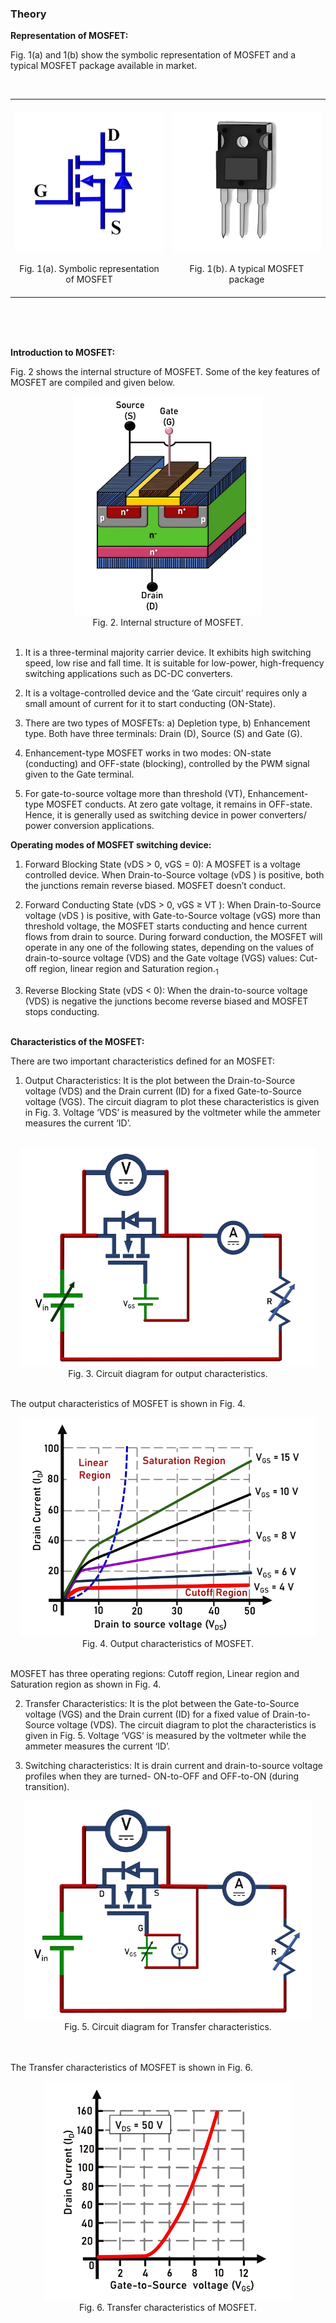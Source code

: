 ### Theory


**Representation of MOSFET:**

Fig. 1(a) and 1(b) show the symbolic representation of MOSFET and a typical MOSFET package available in market.

<br>

<table border="0" align="center" style="width:100%; border:none;">
  <tr>
<td style="width:50%">
<center>

<br>
<img src="images/th1.png">
<br><br>
Fig. 1(a). Symbolic representation of MOSFET
<br><br>
</center>
</td>
<td style="width:50%">
  
<center>

<br>
<img src="images/th2.png">
<br><br>
Fig. 1(b). A typical MOSFET package
<br><br>
</center> 
    </td>
  </tr>
</table>
<br>

<br>
<div style="float: left; width:100%;"><br>
  
**Introduction to MOSFET:**

Fig. 2 shows the internal structure of MOSFET. Some of the key features of MOSFET are compiled and given below.

</div>

<center>
<img src="images/th3.png" height="350px">

<br>
Fig. 2. Internal structure of MOSFET.
<br>
</center>
<br>

1.	It is a three-terminal majority carrier device. It exhibits high switching speed, low rise and fall time. It is suitable for low-power, high-frequency switching applications such as DC-DC converters.<br>

2.	It is a voltage-controlled device and the ‘Gate circuit’ requires only a small amount of current for it to start conducting (ON-State).<br>

3.	There are two types of MOSFETs: a) Depletion type, b) Enhancement type. Both have three terminals: Drain (D), Source (S) and Gate (G).<br>

4.  Enhancement-type MOSFET works in two modes: ON-state (conducting) and OFF-state (blocking), controlled by the PWM signal given to the Gate terminal.<br>

5.  For gate-to-source voltage more than threshold (VT), Enhancement-type MOSFET conducts. At zero gate voltage, it remains in OFF-state. Hence, it is generally used as switching device in  power converters/ power conversion applications.<br>	  


**Operating modes of MOSFET switching device:**
<br>

1.	Forward Blocking State (vDS > 0, vGS = 0): A MOSFET is a voltage controlled device. When Drain-to-Source voltage (vDS ) is positive, both the junctions remain reverse biased. MOSFET doesn’t conduct.

2.	Forward Conducting State (vDS > 0, vGS ≥ VT ): When Drain-to-Source voltage (vDS ) is positive, with Gate-to-Source voltage (vGS) more than threshold voltage, the MOSFET starts conducting and hence current flows from drain to source. 
During forward conduction, the MOSFET will operate in any one of the following states, depending on the values of drain-to-source voltage (VDS) and the Gate voltage (VGS) values: Cut-off region, linear region and Saturation region.<sub>1</sub>
  
3.	Reverse Blocking State (vDS < 0):  When the drain-to-source voltage (VDS) is negative the junctions become reverse biased and MOSFET stops conducting.<br><br>

**Characteristics of the MOSFET:**

There are two important characteristics defined for an MOSFET:

1.	Output Characteristics: It is the plot between the Drain-to-Source voltage (VDS) and the Drain current (ID) for a fixed Gate-to-Source voltage (VGS). The circuit diagram to plot these characteristics is given in Fig. 3. Voltage ‘VDS’ is measured by the voltmeter while the ammeter measures the current ‘ID’.<br><br>

<center>
<img src="images/th4.png" height="350px">

<br>
Fig. 3. Circuit diagram for output characteristics.
<br>
</center>
<br> 

The output characteristics of MOSFET is shown in Fig. 4.

<center>
<img src="images/th5.png" height="350px">

<br>
Fig. 4. Output characteristics of MOSFET.
<br>
</center>
<br> 

MOSFET has three operating regions: Cutoff region, Linear region and Saturation region as shown in Fig. 4.

2.	Transfer Characteristics: It is the plot between the Gate-to-Source voltage (VGS) and the Drain current (ID) for a fixed value of Drain-to-Source voltage (VDS). The circuit diagram to plot the characteristics is given in Fig. 5. Voltage ‘VGS‘ is measured by the voltmeter while the ammeter measures the current ‘ID’.<br>

3.	Switching characteristics: It is drain current and drain-to-source voltage profiles when they are turned- ON-to-OFF and OFF-to-ON (during transition).<br>



<center>
<img src="images/th6.png" height="350px">

<br>
Fig. 5. Circuit diagram for Transfer characteristics.
<br>
</center>
<br> 
<div style="float: left; width:100%;"><br>

The Transfer characteristics of MOSFET is shown in Fig. 6.

</div>

<center>
<img src="images/th7.png" height="350px">

<br>
Fig. 6. Transfer characteristics of MOSFET.
<br>
</center>
<br>
